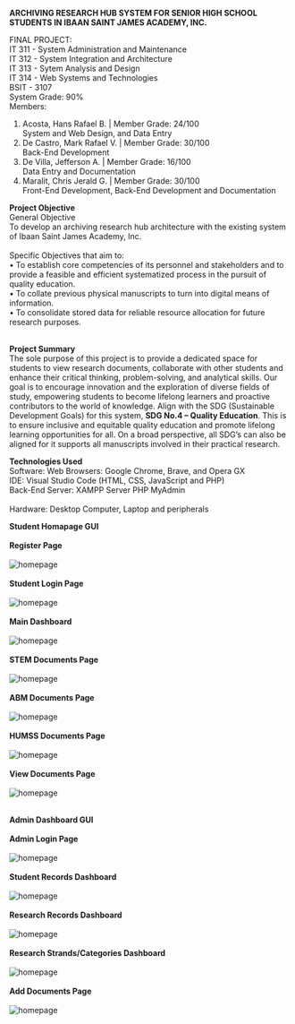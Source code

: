 **ARCHIVING RESEARCH HUB SYSTEM FOR SENIOR HIGH SCHOOL STUDENTS IN IBAAN SAINT JAMES ACADEMY, INC.**

FINAL PROJECT: <br>
IT 311 - System Administration and Maintenance <br>
IT 312 - System Integration and Architecture <br>
IT 313 - Sytem Analysis and Design <br>
IT 314 - Web Systems and Technologies <br>
BSIT - 3107 
<br>
System Grade: 90%
<br>
Members:
1. Acosta, Hans Rafael B. | Member Grade: 24/100 <br> System and Web Design, and Data Entry <br>
2. De Castro, Mark Rafael V. | Member Grade: 30/100 <br> Back-End Development <br>
3. De Villa, Jefferson A. | Member Grade: 16/100 <br> Data Entry and Documentation <br>
4. Maralit, Chris Jerald G. | Member Grade: 30/100 <br> Front-End Development, Back-End Development and Documentation <br>

**Project Objective** <br>
General Objective <br>
To develop an archiving research hub architecture with the existing system of Ibaan Saint James Academy, Inc. <br><br>
Specific Objectives that aim to: <br>
• To establish core competencies of its personnel and stakeholders and to provide a feasible and efficient systematized process in the pursuit of quality education. <br>
• To collate previous physical manuscripts to turn into digital means of information. <br>
• To consolidate stored data for reliable resource allocation for future research purposes. <br><br>


**Project Summary**<br>
    The sole purpose of this project is to provide a dedicated space for students to view research documents, collaborate with other students and enhance their critical thinking, problem-solving, and analytical skills. Our goal is to encourage innovation and the exploration of diverse fields of study, empowering students to become lifelong learners and proactive contributors to the world of knowledge. Align with the SDG (Sustainable Development Goals) for this system, **SDG No.4 – Quality Education**. This is to ensure inclusive and equitable quality education and promote lifelong learning opportunities for all. On a broad perspective, all SDG’s can also be aligned for it supports all manuscripts involved in their practical research.

**Technologies Used** <br>
Software: Web Browsers: Google Chrome, Brave, and Opera GX <br> 
IDE: Visual Studio Code (HTML, CSS, JavaScript and PHP) <br>
Back-End Server: XAMPP Server PHP MyAdmin <br><br>
Hardware: Desktop Computer, Laptop and peripherals


**Student Homapage GUI** <br><br>
**Register Page** <br><br>
![homepage](ISJAI-Research-Archiving-System-Final/images/register-page.png) <br><br>
**Student Login Page** <br><br>
![homepage](ISJAI-Research-Archiving-System-Final/images/student-login-page.png) <br><br>
**Main Dashboard** <br><br>
![homepage](ISJAI-Research-Archiving-System-Final/images/main-dashboard.png) <br><br>
**STEM Documents Page** <br><br>
![homepage](ISJAI-Research-Archiving-System-Final/images/stem-page.png) <br><br>
**ABM Documents Page** <br><br>
![homepage](ISJAI-Research-Archiving-System-Final/images/abm-page.png) <br><br>
**HUMSS Documents Page**<br><br>
![homepage](ISJAI-Research-Archiving-System-Final/images/humss-page.png) <br><br>
**View Documents Page** <br><br>
![homepage](ISJAI-Research-Archiving-System-Final/images/readmore-page.png) <br><br>

**Admin Dashboard GUI** <br><br>
**Admin Login Page** <br><br>
![homepage](ISJAI-Research-Archiving-System-Final/images/admin-login-page.png) <br><br>
**Student Records Dashboard** <br><br>
![homepage](ISJAI-Research-Archiving-System-Final/images/dashboard-admin.png) <br><br>
**Research Records Dashboard** <br><br>
![homepage](ISJAI-Research-Archiving-System-Final/images/dashboard-documents.png) <br><br>
**Research Strands/Categories Dashboard** <br><br>
![homepage](ISJAI-Research-Archiving-System-Final/images/dashboard-strands-docs.png) <br><br>
**Add Documents Page** <br><br>
![homepage](ISJAI-Research-Archiving-System-Final/images/add-documents-page.png) <br><br>

